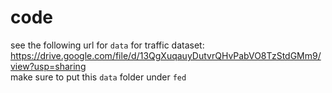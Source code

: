# code
see the following url for `data` for traffic dataset:  
<https://drive.google.com/file/d/13QgXuqauyDutvrQHvPabVO8TzStdGMm9/view?usp=sharing>  
make sure to put this `data` folder under `fed`
